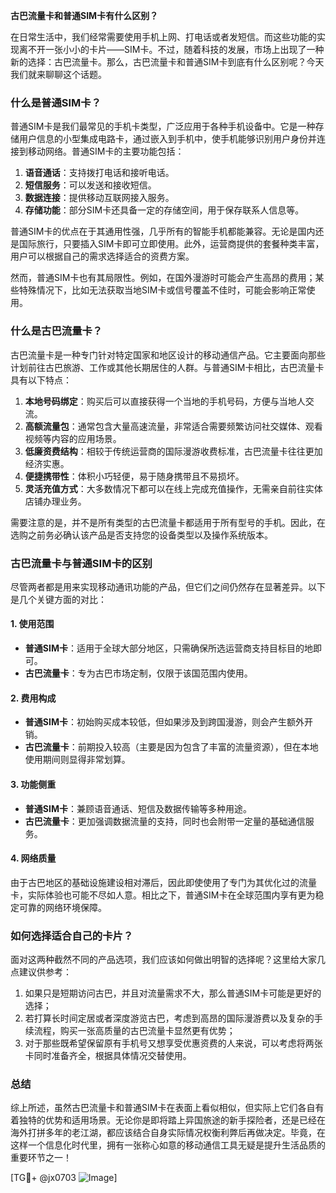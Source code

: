 **古巴流量卡和普通SIM卡有什么区别？**

在日常生活中，我们经常需要使用手机上网、打电话或者发短信。而这些功能的实现离不开一张小小的卡片——SIM卡。不过，随着科技的发展，市场上出现了一种新的选择：古巴流量卡。那么，古巴流量卡和普通SIM卡到底有什么区别呢？今天我们就来聊聊这个话题。

### 什么是普通SIM卡？

普通SIM卡是我们最常见的手机卡类型，广泛应用于各种手机设备中。它是一种存储用户信息的小型集成电路卡，通过嵌入到手机中，使手机能够识别用户身份并连接到移动网络。普通SIM卡的主要功能包括：

1. **语音通话**：支持拨打电话和接听电话。
2. **短信服务**：可以发送和接收短信。
3. **数据连接**：提供移动互联网接入服务。
4. **存储功能**：部分SIM卡还具备一定的存储空间，用于保存联系人信息等。

普通SIM卡的优点在于其通用性强，几乎所有的智能手机都能兼容。无论是国内还是国际旅行，只要插入SIM卡即可立即使用。此外，运营商提供的套餐种类丰富，用户可以根据自己的需求选择适合的资费方案。

然而，普通SIM卡也有其局限性。例如，在国外漫游时可能会产生高昂的费用；某些特殊情况下，比如无法获取当地SIM卡或信号覆盖不佳时，可能会影响正常使用。

### 什么是古巴流量卡？

古巴流量卡是一种专门针对特定国家和地区设计的移动通信产品。它主要面向那些计划前往古巴旅游、工作或其他长期居住的人群。与普通SIM卡相比，古巴流量卡具有以下特点：

1. **本地号码绑定**：购买后可以直接获得一个当地的手机号码，方便与当地人交流。
2. **高额流量包**：通常包含大量高速流量，非常适合需要频繁访问社交媒体、观看视频等内容的应用场景。
3. **低廉资费结构**：相较于传统运营商的国际漫游收费标准，古巴流量卡往往更加经济实惠。
4. **便捷携带性**：体积小巧轻便，易于随身携带且不易损坏。
5. **灵活充值方式**：大多数情况下都可以在线上完成充值操作，无需亲自前往实体店铺办理业务。

需要注意的是，并不是所有类型的古巴流量卡都适用于所有型号的手机。因此，在选购之前务必确认该产品是否支持您的设备类型以及操作系统版本。

### 古巴流量卡与普通SIM卡的区别

尽管两者都是用来实现移动通讯功能的产品，但它们之间仍然存在显著差异。以下是几个关键方面的对比：

#### 1. 使用范围
- **普通SIM卡**：适用于全球大部分地区，只需确保所选运营商支持目标目的地即可。
- **古巴流量卡**：专为古巴市场定制，仅限于该国范围内使用。

#### 2. 费用构成
- **普通SIM卡**：初始购买成本较低，但如果涉及到跨国漫游，则会产生额外开销。
- **古巴流量卡**：前期投入较高（主要是因为包含了丰富的流量资源），但在本地使用期间则显得非常划算。

#### 3. 功能侧重
- **普通SIM卡**：兼顾语音通话、短信及数据传输等多种用途。
- **古巴流量卡**：更加强调数据流量的支持，同时也会附带一定量的基础通信服务。

#### 4. 网络质量
由于古巴地区的基础设施建设相对滞后，因此即使使用了专门为其优化过的流量卡，实际体验也可能不尽如人意。相比之下，普通SIM卡在全球范围内享有更为稳定可靠的网络环境保障。

### 如何选择适合自己的卡片？

面对这两种截然不同的产品选项，我们应该如何做出明智的选择呢？这里给大家几点建议供参考：

1. 如果只是短期访问古巴，并且对流量需求不大，那么普通SIM卡可能是更好的选择；
2. 若打算长时间定居或者深度游览古巴，考虑到高昂的国际漫游费以及复杂的手续流程，购买一张高质量的古巴流量卡显然更有优势；
3. 对于那些既希望保留原有手机号又想享受优惠资费的人来说，可以考虑将两张卡同时准备齐全，根据具体情况交替使用。

### 总结

综上所述，虽然古巴流量卡和普通SIM卡在表面上看似相似，但实际上它们各自有着独特的优势和适用场景。无论你是即将踏上异国旅途的新手探险者，还是已经在海外打拼多年的老江湖，都应该结合自身实际情况权衡利弊后再做决定。毕竟，在这样一个信息化时代里，拥有一张称心如意的移动通信工具无疑是提升生活品质的重要环节之一！

[TG💪+ @jx0703 ![Image](https://github.com/user-attachments/assets/dbca1d08-cadb-493c-b0ec-ad6f7a83f270)]